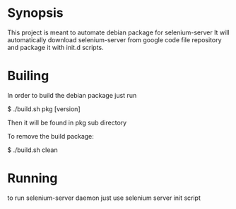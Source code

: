 # Synopsis

This project is meant to automate debian package for selenium-server
It will automatically download selenium-server from google code
file repository and package it with init.d scripts. 

# Builing

In order to build the debian package just run

  $ ./build.sh pkg [version]

Then it will be found in pkg sub directory
 
To remove the build package:

  $ ./build.sh clean
  
# Running

to run selenium-server daemon just use selenium server init script
